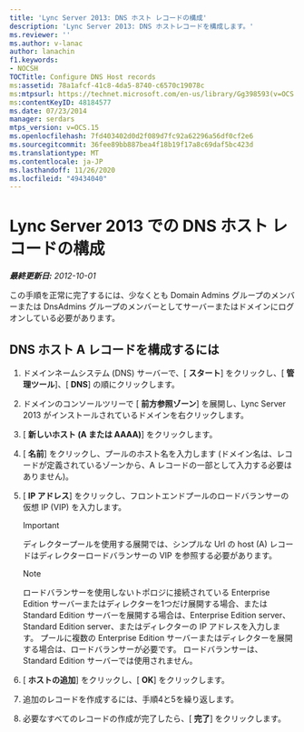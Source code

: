 ```yaml
---
title: 'Lync Server 2013: DNS ホスト レコードの構成'
description: 'Lync Server 2013: DNS ホストレコードを構成します。'
ms.reviewer: ''
ms.author: v-lanac
author: lanachin
f1.keywords:
- NOCSH
TOCTitle: Configure DNS Host records
ms:assetid: 78a1afcf-41c8-4da5-8740-c6570c19078c
ms:mtpsurl: https://technet.microsoft.com/en-us/library/Gg398593(v=OCS.15)
ms:contentKeyID: 48184577
ms.date: 07/23/2014
manager: serdars
mtps_version: v=OCS.15
ms.openlocfilehash: 7fd403402d0d2f089d7fc92a62296a56df0cf2e6
ms.sourcegitcommit: 36fee89bb887bea4f18b19f17a8c69daf5bc423d
ms.translationtype: MT
ms.contentlocale: ja-JP
ms.lasthandoff: 11/26/2020
ms.locfileid: "49434040"
---
```

# <a name="configure-dns-host-records-for-lync-server-2013"></a>Lync Server 2013 での DNS ホスト レコードの構成

<div data-xmlns="http://www.w3.org/1999/xhtml">

<div class="topic" data-xmlns="http://www.w3.org/1999/xhtml" data-msxsl="urn:schemas-microsoft-com:xslt" data-cs="https://msdn.microsoft.com/">

<div data-asp="https://msdn2.microsoft.com/asp">



</div>

<div id="mainSection">

<div id="mainBody">

<span> </span>

_**最終更新日:** 2012-10-01_

この手順を正常に完了するには、少なくとも Domain Admins グループのメンバーまたは DnsAdmins グループのメンバーとしてサーバーまたはドメインにログオンしている必要があります。

<div>

## <a name="to-configure-dns-host-a-records"></a>DNS ホスト A レコードを構成するには

1.  ドメインネームシステム (DNS) サーバーで、[ **スタート**] をクリックし、[ **管理ツール**]、[ **DNS**] の順にクリックします。

2.  ドメインのコンソールツリーで [ **前方参照ゾーン**] を展開し、Lync Server 2013 がインストールされているドメインを右クリックします。

3.  [ **新しいホスト (A または AAAA)**] をクリックします。

4.  [ **名前**] をクリックし、プールのホスト名を入力します (ドメイン名は、レコードが定義されているゾーンから、A レコードの一部として入力する必要はありません)。

5.  [ **IP アドレス**] をクリックし、フロントエンドプールのロードバランサーの仮想 IP (VIP) を入力します。
    
    <div>
    

    > [!IMPORTANT]  
    > ディレクタープールを使用する展開では、シンプルな Url の host (A) レコードはディレクターロードバランサーの VIP を参照する必要があります。

    
    </div>
    
    <div>
    

    > [!NOTE]  
    > ロードバランサーを使用しないトポロジに接続されている Enterprise Edition サーバーまたはディレクターを1つだけ展開する場合、または Standard Edition サーバーを展開する場合は、Enterprise Edition server、Standard Edition server、またはディレクターの IP アドレスを入力します。 プールに複数の Enterprise Edition サーバーまたはディレクターを展開する場合は、ロードバランサーが必要です。 ロードバランサーは、Standard Edition サーバーでは使用されません。

    
    </div>

6.  [ **ホストの追加**] をクリックし、[ **OK**] をクリックします。

7.  追加のレコードを作成するには、手順4と5を繰り返します。

8.  必要なすべてのレコードの作成が完了したら、[ **完了**] をクリックします。

</div>

</div>

<span> </span>

</div>

</div>

</div>

